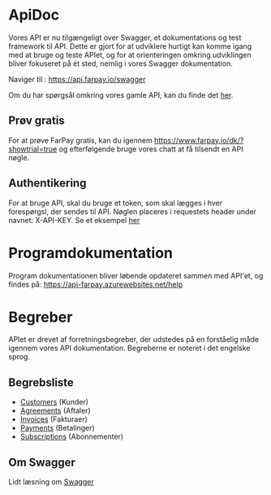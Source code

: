 # ApiDoc
Vores API er nu tilgængeligt over Swagger, et dokumentations og test framework til API. Dette er gjort for at udviklere hurtigt kan komme igang med at bruge og teste APIet, og for at orienteringen omkring udviklingen bliver fokuseret på ét sted, nemlig i vores Swagger dokumentation.

Naviger til : https://api.farpay.io/swagger

Om du har spørgsål omkring vores gamle API, kan du finde det [her](README-Legacy.md).

## Prøv gratis
For at prøve FarPay gratis, kan du igennem https://www.farpay.io/dk/?showtrial=true og efterfølgende bruge vores chatt at få tilsendt en API nøgle.

## Authentikering
For at bruge API, skal du bruge et token, som skal lægges i hver forespørgsl, der sendes til API. Nøglen placeres i requestets header under navnet: X-API-KEY.
Se et eksempel [her](Authenticate-swagger.md)

# Programdokumentation
Program dokumentationen bliver løbende opdateret sammen med API'et, og findes på: https://api-farpay.azurewebsites.net/help

# Begreber
APIet er drevet af forretningsbegreber, der udstedes på en forståelig måde igennem vores API dokumentation. Begreberne er noteret i det engelske sprog.

## Begrebsliste
* [Customers](https://api.farpay.io/swagger/ui/index#/Customers) (Kunder)
* [Agreements](https://api.farpay.io/swagger/ui/index#/Agreements) (Aftaler)
* [Invoices](https://api.farpay.io/swagger/ui/index#/Invoices) (Fakturaer)
* [Payments](https://api.farpay.io/swagger/ui/index#/Payments) (Betalinger)
* [Subscriptions](https://api.farpay.io/swagger/ui/index#/Subscriptions) (Abonnementer)

## Om Swagger
Lidt læsning om [Swagger](http://swagger.io/docs/specification/what-is-swagger/)
